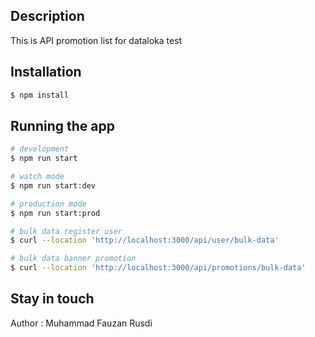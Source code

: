 ## Description
This is  API promotion list for dataloka test
## Installation
```bash
$ npm install
```
## Running the app

```bash
# development
$ npm run start

# watch mode
$ npm run start:dev

# production mode
$ npm run start:prod
```
```bash
# bulk data register user
$ curl --location 'http://localhost:3000/api/user/bulk-data'

# bulk data banner promotion
$ curl --location 'http://localhost:3000/api/promotions/bulk-data'
```
## Stay in touch
Author : Muhammad Fauzan Rusdi
